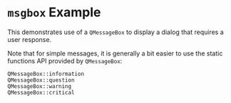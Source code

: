# `msgbox` Example

This demonstrates use of a `QMessageBox` to display a dialog that
requires a user response.

Note that for simple messages, it is generally a bit easier to use the
static functions API provided by `QMessageBox`:

    QMessageBox::information
    QMessageBox::question
    QMessageBox::warning
    QMessageBox::critical
